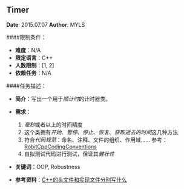 Timer
---

**Date**: 2015.07.07
**Author**: MYLS

####限制条件：

 - **难度**：N/A
 - **限定语言**：C++
 - **人数限制**：[1, 2]
 - **依赖任务**：N/A

####任务描述：

 - **简介**：写出一个用于*顺计时*的计时器类。
 - **需求**：
    1. *毫秒*或者以上的时间精度
    2. 这个类拥有*开始*、*暂停*、*停止*、*恢复*、*获取逝去的时间*这几种方法
    3. 符合*代码规范*：命名、注释、文件的组织、作用域…… 参考：[RobitCppCodingConventions](ref/RobitCppCodingConventions.md)
    4. 自拟测试代码进行测试，保证其*健壮性*

 - **关键词**：OOP, Robustness
 - **参考资料**：[C++的头文件和实现文件分别写什么](http://www.cnblogs.com/ider/archive/2011/06/30/what_is_in_cpp_header_and_implementation_file.html)

